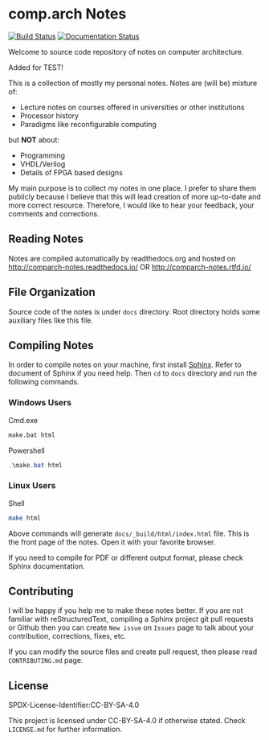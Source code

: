 # comp.arch Notes

[![Build Status](https://travis-ci.com/alperyazar/comp.arch-notes.svg?branch=master)](https://travis-ci.com/alperyazar/comp.arch-notes)
[![Documentation Status](https://readthedocs.org/projects/comparch-notes/badge/?version=latest)](https://comparch-notes.readthedocs.io/en/latest/?badge=latest)

Welcome to source code repository of notes on computer architecture.

Added for TEST!

This is a collection of mostly my personal notes.
Notes are (will be) mixture of:

* Lecture notes on courses offered in universities or other institutions
* Processor history
* Paradigms like reconfigurable computing

but **NOT** about:

* Programming
* VHDL/Verilog
* Details of FPGA based designs

My main purpose is to collect my notes in one place. I prefer to share them
publicly because I believe that this will lead creation of more up-to-date
and more correct resource. Therefore, I would like to hear your feedback,
your comments and corrections.

## Reading Notes

Notes are compiled automatically by readthedocs.org and hosted on
http://comparch-notes.readthedocs.io/ OR
http://comparch-notes.rtfd.io/

## File Organization

Source code of the notes is under `docs` directory. Root directory holds some
auxiliary files like this file.

## Compiling Notes

In order to compile notes on your machine, first install [Sphinx](http://www.sphinx-doc.org). Refer to document of Sphinx if you need help. Then
 `cd` to `docs` directory and run the following commands.

### Windows Users

Cmd.exe

```bat
make.bat html
```

Powershell

```powershell
.\make.bat html
```

### Linux Users

Shell

```bash
make html
```

Above commands will generate `docs/_build/html/index.html` file. This is the
front page of the notes. Open it with your favorite browser.

If you need to compile for PDF or different output format, please check
Sphinx documentation.

## Contributing

I will be happy if you help me to make these notes better. If you are not
familiar with reStructuredText, compiling a Sphinx project
git pull requests or Github then you can create `New issue` on `Issues` page to
talk about your contribution, corrections, fixes, etc.

If you can modify the source files and create pull request,
then please read `CONTRIBUTING.md` page.

## License

SPDX-License-Identifier:CC-BY-SA-4.0

This project is licensed under CC-BY-SA-4.0 if otherwise stated.
Check `LICENSE.md` for further information.